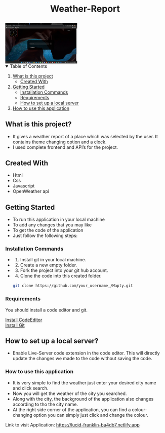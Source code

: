 # <p style="text-align:center;" align="center">Weather-Report</p>

<img align="center" src="https://github.com/bharth-stack/Weather-report/blob/master/Screenshot%20(335).png" width="45%" />


<!-- TABLE OF CONTENTS -->
<details open="open">
  <summary>Table of Contents</summary>
  <ol>
    <li>
      <a href="#what-is-this-project">What is this project</a>
      <ul>
        <li><a href="#created-with">Created With</a></li>
      </ul>
    </li>
    <li>
       <a href="#getting-started">Getting Started</a>
      <ul>
        <li><a href="#installation-commands">Installation Commands</a></li>
         <li><a href="#requirements">Requirements</a></li>
         <li><a href="#how-to-set-up-a-local-server">How to set up a local server</a></li>
      </ul>
    </li>
       <li>
      <a href="#how-to-use-this-application">How to use this application</a>
    </li>
  </ol>
</details>


## What is this project?
- It gives a weather report of a place which was selected by the user. It contains theme changing option and a clock.
- I used complete frontend and API’s for the project.

## Created With
- Html
- Css
- Javascript
- OpenWeather api

<!-- GETTING STARTED -->
## Getting Started
- To run this application in your local machine
- To add any changes that you may like
- To get the code of the application
- Just follow the following steps:


### Installation Commands

- 1. Install git in your local machine.
- 2. Create a new empty folder.
- 3. Fork the project into your git hub account.
- 4. Clone the code into this created folder.

   ```sh
   git clone https://github.com/your_username_/Mapty.git
   ```

### Requirements

You should install a code editor and git.

[Install CodeEditor](https://code.visualstudio.com/)
<br/>
[Install Git](https://git-scm.com/downloads)
## How to set up a local server?
- Enable Live-Server code extension in the code editor. This will directly update the changes we made to the code without saving the code.
### How to use this application
- It is very simple to find the weather just enter your desired city name and click search.
- Now you will get the weather of the city you searched.
- Along with the city, the background of the application also changes according to tho the city name.
- At the right side corner of the application, you can find a colour-changing option you can simply just click and change the colour.

Link to visit Application: https://lucid-franklin-ba4db7.netlify.app


